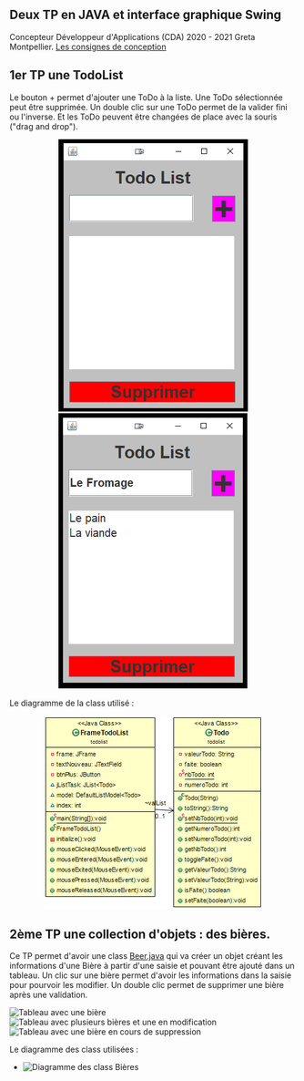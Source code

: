 ## Deux TP en JAVA et interface graphique Swing

Concepteur Développeur d'Applications (CDA) 2020 - 2021
Greta Montpellier.
[Les consignes de conception](https://github.com/Michel-Cavaud/TP_JAVA_Swing/blob/master/Dossier_de_conception/tp10-model-of-component.pdf)

## 1er TP une TodoList
Le bouton + permet d'ajouter une ToDo à la liste. Une ToDo sélectionnée peut être supprimée. Un double clic sur une ToDo permet de la valider fini ou l'inverse. Et les ToDo peuvent être changées de place avec la souris ("drag and drop").

<p align="center">
  <img src="https://github.com/Michel-Cavaud/TP_JAVA_Swing/blob/master/Dossier_de_conception/todolist.png?raw=true" alt="ToDoList vide"/>
  <img src="https://github.com/Michel-Cavaud/TP_JAVA_Swing/blob/master/Dossier_de_conception/todolist2png.png?raw=true" alt="ToDoList avec liste"/>
</p>

Le diagramme de la class utilisé :
   <p align="center">
  <img src="https://github.com/Michel-Cavaud/TP_JAVA_Swing/blob/master/src/todolist/Diagramme_Class_ToDoList.png?raw=true" alt="Diagramme class
   TOdOList"/>
</p>

## 2ème TP une collection d'objets : des bières.

Ce TP permet d'avoir une class [Beer.java](https://github.com/Michel-Cavaud/TP_JAVA_Swing/blob/master/src/bieres/Beer.java "Beer.java") qui va créer un objet créant les informations d'une Bière à partir d'une saisie et pouvant être ajouté dans un tableau.
Un clic sur une bière permet d'avoir les informations dans la saisie pour pourvoir les modifier. Un double clic permet de supprimer une bière après une validation.

![Tableau avec une bière](https://github.com/Michel-Cavaud/TP_JAVA_Swing/blob/master/Dossier_de_conception/Bi%C3%A8re1.png)
![Tableau avec plusieurs bières et une en modification](https://github.com/Michel-Cavaud/TP_JAVA_Swing/blob/master/Dossier_de_conception/Bi%C3%A8re2.png) 
![Tableau avec une bière en cours de suppression](https://github.com/Michel-Cavaud/TP_JAVA_Swing/blob/master/Dossier_de_conception/Bi%C3%A8re3.png)

Le diagramme des class utilisées :
- ![Diagramme des class Bières](https://github.com/Michel-Cavaud/TP_JAVA_Swing/blob/master/src/bieres/Diagramme_Class_Bi%C3%A8res.png)


